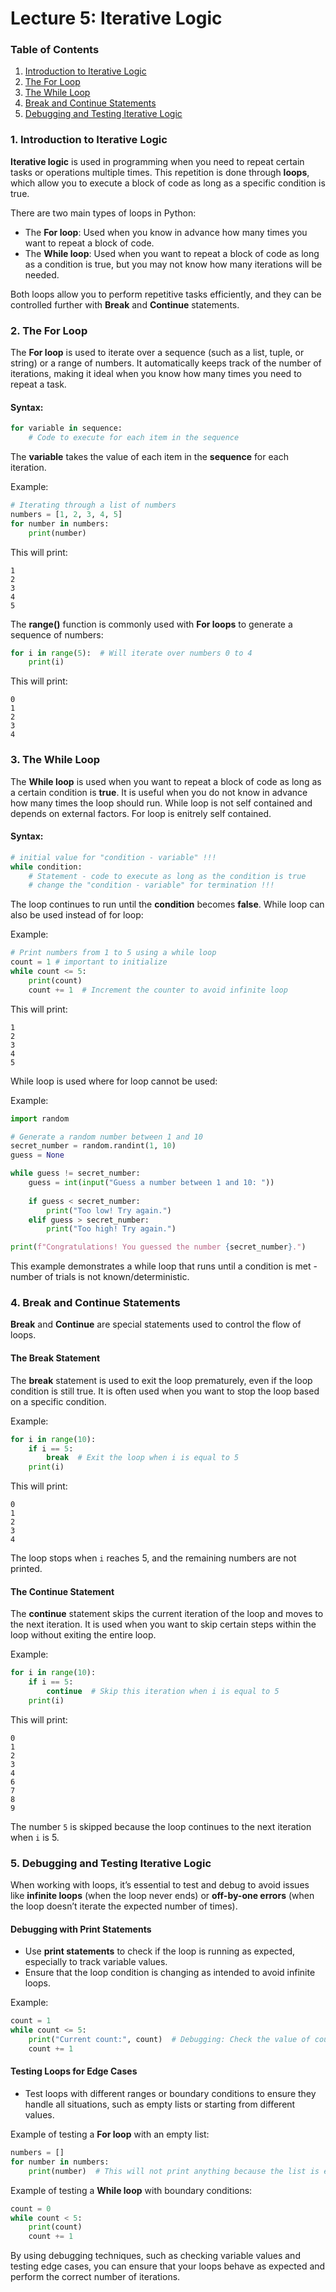 # Lecture 5: Iterative Logic

### **Table of Contents**

1. [Introduction to Iterative Logic](#introduction-to-iterative-logic)
2. [The For Loop](#the-for-loop)
3. [The While Loop](#the-while-loop)
4. [Break and Continue Statements](#break-and-continue-statements)
5. [Debugging and Testing Iterative Logic](#debugging-and-testing-iterative-logic)

### 1. **Introduction to Iterative Logic**

**Iterative logic** is used in programming when you need to repeat certain tasks or operations multiple times. This repetition is done through **loops**, which allow you to execute a block of code as long as a specific condition is true.

There are two main types of loops in Python:
- The **For loop**: Used when you know in advance how many times you want to repeat a block of code.
- The **While loop**: Used when you want to repeat a block of code as long as a condition is true, but you may not know how many iterations will be needed.

Both loops allow you to perform repetitive tasks efficiently, and they can be controlled further with **Break** and **Continue** statements.

### 2. **The For Loop**

The **For loop** is used to iterate over a sequence (such as a list, tuple, or string) or a range of numbers. It automatically keeps track of the number of iterations, making it ideal when you know how many times you need to repeat a task.

#### Syntax:
```python
for variable in sequence:
    # Code to execute for each item in the sequence
```

The **variable** takes the value of each item in the **sequence** for each iteration.

Example:
```python
# Iterating through a list of numbers
numbers = [1, 2, 3, 4, 5]
for number in numbers:
    print(number)
```

This will print:
```
1
2
3
4
5
```

The **range()** function is commonly used with **For loops** to generate a sequence of numbers:
```python
for i in range(5):  # Will iterate over numbers 0 to 4
    print(i)
```

This will print:
```
0
1
2
3
4
```

### 3. **The While Loop**

The **While loop** is used when you want to repeat a block of code as long as a certain condition is **true**. It is useful when you do not know in advance how many times the loop should run. While loop is not self contained and depends on external factors. For loop is enitrely self contained. 

#### Syntax:
```python
# initial value for "condition - variable" !!!
while condition:
    # Statement - code to execute as long as the condition is true
    # change the "condition - variable" for termination !!!
```

The loop continues to run until the **condition** becomes **false**. While loop can also be used instead of for loop:

Example:
```python
# Print numbers from 1 to 5 using a while loop
count = 1 # important to initialize
while count <= 5:
    print(count)
    count += 1  # Increment the counter to avoid infinite loop
```

This will print:
```
1
2
3
4
5
```

While loop is used where for loop cannot be used:

Example: 

```python
import random

# Generate a random number between 1 and 10
secret_number = random.randint(1, 10)
guess = None

while guess != secret_number:
    guess = int(input("Guess a number between 1 and 10: "))
    
    if guess < secret_number:
        print("Too low! Try again.")
    elif guess > secret_number:
        print("Too high! Try again.")

print(f"Congratulations! You guessed the number {secret_number}.")

```

This example demonstrates a while loop that runs until a condition is met - number of trials is not known/deterministic.


### 4. **Break and Continue Statements**

**Break** and **Continue** are special statements used to control the flow of loops.

#### The **Break** Statement

The **break** statement is used to exit the loop prematurely, even if the loop condition is still true. It is often used when you want to stop the loop based on a specific condition.

Example:
```python
for i in range(10):
    if i == 5:
        break  # Exit the loop when i is equal to 5
    print(i)
```

This will print:
```
0
1
2
3
4
```
The loop stops when `i` reaches 5, and the remaining numbers are not printed.

#### The **Continue** Statement

The **continue** statement skips the current iteration of the loop and moves to the next iteration. It is used when you want to skip certain steps within the loop without exiting the entire loop.

Example:
```python
for i in range(10):
    if i == 5:
        continue  # Skip this iteration when i is equal to 5
    print(i)
```

This will print:
```
0
1
2
3
4
6
7
8
9
```

The number `5` is skipped because the loop continues to the next iteration when `i` is 5.

### 5. **Debugging and Testing Iterative Logic**

When working with loops, it’s essential to test and debug to avoid issues like **infinite loops** (when the loop never ends) or **off-by-one errors** (when the loop doesn’t iterate the expected number of times).

#### Debugging with Print Statements
- Use **print statements** to check if the loop is running as expected, especially to track variable values.
- Ensure that the loop condition is changing as intended to avoid infinite loops.

Example:
```python
count = 1
while count <= 5:
    print("Current count:", count)  # Debugging: Check the value of count
    count += 1
```

#### Testing Loops for Edge Cases
- Test loops with different ranges or boundary conditions to ensure they handle all situations, such as empty lists or starting from different values.

Example of testing a **For loop** with an empty list:
```python
numbers = []
for number in numbers:
    print(number)  # This will not print anything because the list is empty
```

Example of testing a **While loop** with boundary conditions:
```python
count = 0
while count < 5:
    print(count)
    count += 1
```

By using debugging techniques, such as checking variable values and testing edge cases, you can ensure that your loops behave as expected and perform the correct number of iterations.
